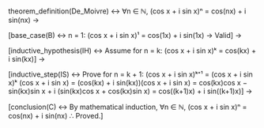 theorem_definition(De_Moivre) ↔
    ∀n ∈ ℕ, (cos x + i sin x)ⁿ = cos(nx) + i sin(nx)
→

[base_case(B) ↔
    n = 1:
    (cos x + i sin x)¹ = cos(1x) + i sin(1x)
    → Valid]
→

[inductive_hypothesis(IH) ↔
    Assume for n = k:
    (cos x + i sin x)ᵏ = cos(kx) + i sin(kx)]
→

[inductive_step(IS) ↔
    Prove for n = k + 1:
    (cos x + i sin x)ᵏ⁺¹ = (cos x + i sin x)ᵏ (cos x + i sin x)
    = (cos(kx) + i sin(kx))(cos x + i sin x)
    = cos(kx)cos x − sin(kx)sin x + i (sin(kx)cos x + cos(kx)sin x)
    = cos((k+1)x) + i sin((k+1)x)]
→

[conclusion(C) ↔
    By mathematical induction, ∀n ∈ ℕ, (cos x + i sin x)ⁿ = cos(nx) + i sin(nx)
    ∴ Proved.]
